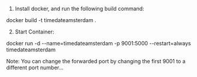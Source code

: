 1. Install docker, and run the following build command:

docker build -t timedateamsterdam .

2. Start Container:

docker run -d --name=timedateamsterdam -p 9001:5000 --restart=always timedateamsterdam

Note: You can change the forwarded port by changing the first 9001 to a different port number...

